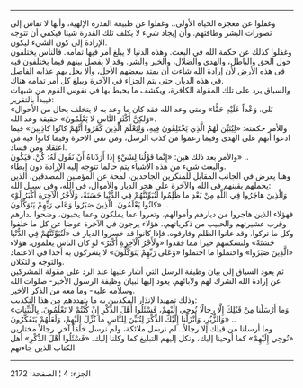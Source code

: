 ------------------------------------------------------------------------

وغفلوا عن معجزة الحياة الأولى.. وغفلوا عن طبيعة القدرة الإلهية، وأنها لا
تقاس إلى تصورات البشر وطاقتهم. وأن إيجاد شيء لا يكلف تلك القدرة شيئا
فيكفي أن تتوجه الإرادة إلى كون الشيء ليكون.  
وغفلوا كذلك عن حكمة الله في البعث. وهذه الدنيا لا يبلغ أمر فيها تمامه.
فالناس يختلفون حول الحق والباطل، والهدى والضلال، والخير والشر. وقد لا
يفصل بينهم فيما يختلفون فيه في هذه الأرض لأن إرادة الله شاءت أن يمتد
ببعضهم الأجل، وألا يحل بهم عذابه الفاصل في هذه الديار. حتى يتم الجزاء في
الآخرة ويبلغ كل أمر تمامه هناك.  
والسياق يرد على تلك المقولة الكافرة، ويكشف ما يحيط بها في نفوس القوم من
شبهات فيبدأ بالتقرير:  
«بَلى. وَعْداً عَلَيْهِ حَقًّا» ومتى وعد الله فقد كان ما وعد به لا يتخلف بحال من
الأحوال «وَلكِنَّ أَكْثَرَ النَّاسِ لا يَعْلَمُونَ» حقيقة وعد الله.  
وللأمر حكمته: «لِيُبَيِّنَ لَهُمُ الَّذِي يَخْتَلِفُونَ فِيهِ، وَلِيَعْلَمَ الَّذِينَ كَفَرُوا أَنَّهُمْ كانُوا
كاذِبِينَ» فيما ادعوا أنهم على الهدى وفيما زعموا من كذب الرسل، ومن نفي
الاخرة وفيما كانوا فيه من اعتقاد ومن فساد.  
والأمر بعد ذلك هين: «إِنَّما قَوْلُنا لِشَيْءٍ إِذا أَرَدْناهُ أَنْ نَقُولَ لَهُ: كُنْ. فَيَكُونُ»
..  
والبعث شيء من هذه الأشياء يتم حالما تتوجه إليه الإرادة دون إبطاء.  
وهنا يعرض في الجانب المقابل للمنكرين الجاحدين، لمحة عن المؤمنين
المصدقين، الذين يحملهم يقينهم في الله والآخرة على هجر الديار والأموال،
في الله، وفي سبيل الله:  
«وَالَّذِينَ هاجَرُوا فِي اللَّهِ مِنْ بَعْدِ ما ظُلِمُوا لَنُبَوِّئَنَّهُمْ فِي الدُّنْيا حَسَنَةً، وَلَأَجْرُ
الْآخِرَةِ أَكْبَرُ لَوْ كانُوا يَعْلَمُونَ. الَّذِينَ صَبَرُوا وَعَلى رَبِّهِمْ يَتَوَكَّلُونَ» ..  
فهؤلاء الذين هاجروا من ديارهم وأموالهم، وتعروا عما يملكون وعما يحبون،
وضحوا بدارهم وقرب عشيرتهم والحبيب من ذكرياتهم.. هؤلاء يرجون في الآخرة
عوضا عن كل ما خلفوا وكل ما تركوا. وقد عانوا الظلم وفارقوه. فإذا كانوا قد
خسروا الديار ف «لَنُبَوِّئَنَّهُمْ فِي الدُّنْيا حَسَنَةً» ولنسكننهم خيرا مما فقدوا «وَلَأَجْرُ
الْآخِرَةِ أَكْبَرُ» لو كان الناس يعلمون. هؤلاء «الَّذِينَ صَبَرُوا» واحتملوا ما
احتملوا «وَعَلى رَبِّهِمْ يَتَوَكَّلُونَ» لا يشركون به أحدا في الاعتماد والتوجه
والتكلان.  
ثم يعود السياق إلى بيان وظيفة الرسل التي أشار عليها عند الرد على مقولة
المشركين عن إرادة الله الشرك لهم ولآبائهم. يعود إليها لبيان وظيفة الرسول
الأخير- صلوات الله وسلامه عليه- وما معه من الذكر الأخير.  
وذلك تمهيدا لإنذار المكذبين به ما يتهددهم من هذا التكذيب:  
«وَما أَرْسَلْنا مِنْ قَبْلِكَ إِلَّا رِجالًا نُوحِي إِلَيْهِمْ، فَسْئَلُوا أَهْلَ الذِّكْرِ إِنْ كُنْتُمْ لا
تَعْلَمُونَ. بِالْبَيِّناتِ وَالزُّبُرِ، وَأَنْزَلْنا إِلَيْكَ الذِّكْرَ لِتُبَيِّنَ لِلنَّاسِ ما نُزِّلَ إِلَيْهِمْ،
وَلَعَلَّهُمْ يَتَفَكَّرُونَ» ..  
وما أرسلنا من قبلك إلا رجالاً.. لم نرسل ملائكة، ولم نرسل خلقاً آخر. رجالاً
مختارين «نُوحِي إِلَيْهِمْ» كما أوحينا إليك، ونكل إليهم التبليغ كما وكلنا إليك.
«فَسْئَلُوا أَهْلَ الذِّكْرِ» أهل الكتاب الذين جاءتهم

------------------------------------------------------------------------

الجزء: 4 ¦ الصفحة: 2172
